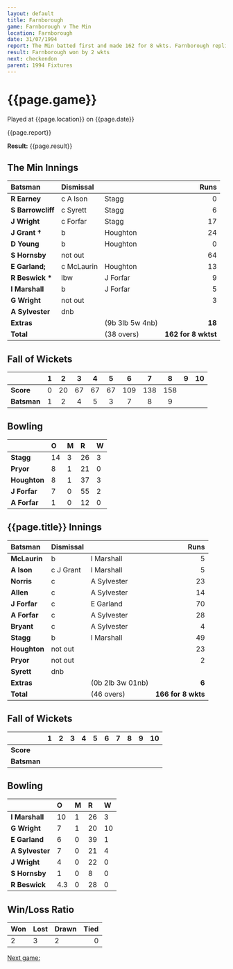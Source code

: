 ```yaml
---
layout: default
title: Farnborough
game: Farnborough v The Min
location: Farnborough
date: 31/07/1994
report: The Min batted first and made 162 for 8 wkts. Farnborough replied with 166 for 8 wkts
result: Farnborough won by 2 wkts
next: checkendon
parent: 1994 Fixtures
---
```


# {{page.game}}

Played at {{page.location}} on {{page.date}}

{{page.report}}

**Result:** {{page.result}}

## The Min Innings

| Batsman | Dismissal |  | Runs |
|:---|:---|---|---:|
| **R Earney** | c A Ison | Stagg | 0 |
| **S Barrowcliff** | c Syrett | Stagg | 6 |
| **J Wright** | c Forfar | Stagg | 17 |
| **J Grant &#8224;** | b | Houghton | 24 |
| **D Young** | b | Houghton | 0 |
| **S Hornsby** | not out |  | 64 |
| **E Garland;** | c McLaurin | Houghton | 13 |
| **R Beswick &#42;** | lbw | J Forfar | 9 |
| **I Marshall** | b | J Forfar | 5 |
| **G Wright** | not out |  | 3 |
| **A Sylvester** | dnb |  |  |
| **Extras** | | (9b 3lb 5w 4nb) | **18** |
| **Total** | | (38 overs) | **162 for 8 wktst** |

## Fall of Wickets

| | 1 | 2 | 3 | 4 | 5 | 6 | 7 | 8 | 9 | 10 |
|---|:---:|:---:|:---:|:---:|:---:|:---:|:---:|:---:|:---:|:---:|
| **Score** | 0 | 20 | 67 | 67 | 67 | 109 | 138 | 158 |  |  |
| **Batsman** | 1 | 2 | 4 | 5 | 3 | 7 | 8 | 9 |  |  |

## Bowling

| | O | M | R | W |
|---|:---|:---|:---|:---|
| **Stagg** | 14 | 3 | 26 | 3 |
| **Pryor** | 8 | 1 | 21 | 0 |
| **Houghton** | 8 | 1 | 37 | 3 |
| **J Forfar** | 7 | 0 | 55 | 2 |
| **A Forfar** | 1 | 0 | 12 | 0 |

## {{page.title}} Innings

| Batsman | Dismissal |  | Runs |
|:---|:---|---|---:|
| **McLaurin** | b | I Marshall | 5 |
| **A Ison** | c J Grant | I Marshall | 5 |
| **Norris** | c | A Sylvester | 23 |
| **Allen** | c | A Sylvester | 14 |
| **J Forfar** | c | E Garland | 70 |
| **A Forfar** | c | A Sylvester | 28 |
| **Bryant** | c | A Sylvester | 4 |
| **Stagg** | b | I Marshall | 49 |
| **Houghton** | not out |  | 23 |
| **Pryor** | not out |  | 2 |
| **Syrett** | dnb |  |  |
| **Extras** | | (0b 2lb 3w 01nb) | **6** |
| **Total** | | (46 overs) | **166 for 8 wkts** |

## Fall of Wickets

| | 1 | 2 | 3 | 4 | 5 | 6 | 7 | 8 | 9 | 10 |
|---|:---:|:---:|:---:|:---:|:---:|:---:|:---:|:---:|:---:|:---:|
| **Score** |  |  |  |  |  |  |  |  |  |  |
| **Batsman** |  |  |  |  |  |  |  |  |  |  |

## Bowling

| | O | M | R | W |
|---|:---|:---|:---|:---|
| **I Marshall** | 10 | 1 | 26 | 3 |
| **G Wright** | 7 | 1 | 20 | 10|
| **E Garland** | 6 | 0 | 39 | 1 |
| **A Sylvester** | 7 | 0 | 21 | 4 |
| **J Wright** | 4 | 0 | 22 | 0 |
| **S Hornsby** | 1 | 0 | 8 | 0 |
| **R Beswick** | 4.3 | 0 | 28 | 0 |

## Win/Loss Ratio

| Won | Lost | Drawn | Tied |
|:---|:---|:---|---:|
| 2 | 3 | 2 | 0 |

[Next game:]({{page.next}})